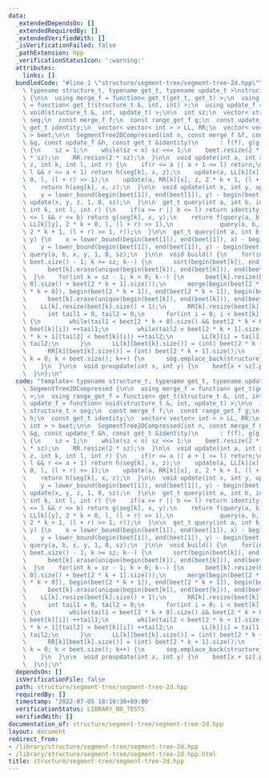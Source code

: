 ```yaml
---
data:
  _extendedDependsOn: []
  _extendedRequiredBy: []
  _extendedVerifiedWith: []
  _isVerificationFailed: false
  _pathExtension: hpp
  _verificationStatusIcon: ':warning:'
  attributes:
    links: []
  bundledCode: "#line 1 \"structure/segment-tree/segment-tree-2d.hpp\"\ntemplate<\
    \ typename structure_t, typename get_t, typename update_t >\nstruct SegmentTree2DCompressed\
    \ {\n\n  using merge_f = function< get_t(get_t, get_t) >;\n  using range_get_f\
    \ = function< get_t(structure_t &, int, int) >;\n  using update_f = function<\
    \ void(structure_t &, int, update_t) >;\n\n  int sz;\n  vector< structure_t >\
    \ seg;\n  const merge_f f;\n  const range_get_f g;\n  const update_f h;\n  const\
    \ get_t identity;\n  vector< vector< int > > LL, RR;\n  vector< vector< int >\
    \ > beet;\n\n  SegmentTree2DCompressed(int n, const merge_f &f, const range_get_f\
    \ &g, const update_f &h, const get_t &identity)\n      : f(f), g(g), h(h), identity(identity)\
    \ {\n    sz = 1;\n    while(sz < n) sz <<= 1;\n    beet.resize(2 * sz);\n    LL.resize(2\
    \ * sz);\n    RR.resize(2 * sz);\n  }\n\n  void update(int a, int x, update_t\
    \ z, int k, int l, int r) {\n    if(r <= a || a + 1 <= l) return;\n    if(a <=\
    \ l && r <= a + 1) return h(seg[k], x, z);\n    update(a, LL[k][x], z, 2 * k +\
    \ 0, l, (l + r) >> 1);\n    update(a, RR[k][x], z, 2 * k + 1, (l + r) >> 1, r);\n\
    \    return h(seg[k], x, z);\n  }\n\n  void update(int x, int y, update_t z) {\n\
    \    y = lower_bound(begin(beet[1]), end(beet[1]), y) - begin(beet[1]);\n    return\
    \ update(x, y, z, 1, 0, sz);\n  }\n\n  get_t query(int a, int b, int x, int y,\
    \ int k, int l, int r) {\n    if(a >= r || b <= l) return identity;\n    if(a\
    \ <= l && r <= b) return g(seg[k], x, y);\n    return f(query(a, b, LL[k][x],\
    \ LL[k][y], 2 * k + 0, l, (l + r) >> 1),\n             query(a, b, RR[k][x], RR[k][y],\
    \ 2 * k + 1, (l + r) >> 1, r));\n  }\n\n  get_t query(int a, int b, int x, int\
    \ y) {\n    x = lower_bound(begin(beet[1]), end(beet[1]), x) - begin(beet[1]);\n\
    \    y = lower_bound(begin(beet[1]), end(beet[1]), y) - begin(beet[1]);\n    return\
    \ query(a, b, x, y, 1, 0, sz);\n  }\n\n  void build() {\n    for(int k = (int)\
    \ beet.size() - 1; k >= sz; k--) {\n      sort(begin(beet[k]), end(beet[k]));\n\
    \      beet[k].erase(unique(begin(beet[k]), end(beet[k])), end(beet[k]));\n  \
    \  }\n    for(int k = sz - 1; k > 0; k--) {\n      beet[k].resize(beet[2 * k +\
    \ 0].size() + beet[2 * k + 1].size());\n      merge(begin(beet[2 * k + 0]), end(beet[2\
    \ * k + 0]), begin(beet[2 * k + 1]), end(beet[2 * k + 1]), begin(beet[k]));\n\
    \      beet[k].erase(unique(begin(beet[k]), end(beet[k])), end(beet[k]));\n  \
    \    LL[k].resize(beet[k].size() + 1);\n      RR[k].resize(beet[k].size() + 1);\n\
    \      int tail1 = 0, tail2 = 0;\n      for(int i = 0; i < beet[k].size(); i++)\
    \ {\n        while(tail1 < beet[2 * k + 0].size() && beet[2 * k + 0][tail1] <\
    \ beet[k][i]) ++tail1;\n        while(tail2 < beet[2 * k + 1].size() && beet[2\
    \ * k + 1][tail2] < beet[k][i]) ++tail2;\n        LL[k][i] = tail1, RR[k][i] =\
    \ tail2;\n      }\n      LL[k][beet[k].size()] = (int) beet[2 * k + 0].size();\n\
    \      RR[k][beet[k].size()] = (int) beet[2 * k + 1].size();\n    }\n    for(int\
    \ k = 0; k < beet.size(); k++) {\n      seg.emplace_back(structure_t(beet[k].size()));\n\
    \    }\n  }\n\n  void preupdate(int x, int y) {\n    beet[x + sz].push_back(y);\n\
    \  }\n};\n"
  code: "template< typename structure_t, typename get_t, typename update_t >\nstruct\
    \ SegmentTree2DCompressed {\n\n  using merge_f = function< get_t(get_t, get_t)\
    \ >;\n  using range_get_f = function< get_t(structure_t &, int, int) >;\n  using\
    \ update_f = function< void(structure_t &, int, update_t) >;\n\n  int sz;\n  vector<\
    \ structure_t > seg;\n  const merge_f f;\n  const range_get_f g;\n  const update_f\
    \ h;\n  const get_t identity;\n  vector< vector< int > > LL, RR;\n  vector< vector<\
    \ int > > beet;\n\n  SegmentTree2DCompressed(int n, const merge_f &f, const range_get_f\
    \ &g, const update_f &h, const get_t &identity)\n      : f(f), g(g), h(h), identity(identity)\
    \ {\n    sz = 1;\n    while(sz < n) sz <<= 1;\n    beet.resize(2 * sz);\n    LL.resize(2\
    \ * sz);\n    RR.resize(2 * sz);\n  }\n\n  void update(int a, int x, update_t\
    \ z, int k, int l, int r) {\n    if(r <= a || a + 1 <= l) return;\n    if(a <=\
    \ l && r <= a + 1) return h(seg[k], x, z);\n    update(a, LL[k][x], z, 2 * k +\
    \ 0, l, (l + r) >> 1);\n    update(a, RR[k][x], z, 2 * k + 1, (l + r) >> 1, r);\n\
    \    return h(seg[k], x, z);\n  }\n\n  void update(int x, int y, update_t z) {\n\
    \    y = lower_bound(begin(beet[1]), end(beet[1]), y) - begin(beet[1]);\n    return\
    \ update(x, y, z, 1, 0, sz);\n  }\n\n  get_t query(int a, int b, int x, int y,\
    \ int k, int l, int r) {\n    if(a >= r || b <= l) return identity;\n    if(a\
    \ <= l && r <= b) return g(seg[k], x, y);\n    return f(query(a, b, LL[k][x],\
    \ LL[k][y], 2 * k + 0, l, (l + r) >> 1),\n             query(a, b, RR[k][x], RR[k][y],\
    \ 2 * k + 1, (l + r) >> 1, r));\n  }\n\n  get_t query(int a, int b, int x, int\
    \ y) {\n    x = lower_bound(begin(beet[1]), end(beet[1]), x) - begin(beet[1]);\n\
    \    y = lower_bound(begin(beet[1]), end(beet[1]), y) - begin(beet[1]);\n    return\
    \ query(a, b, x, y, 1, 0, sz);\n  }\n\n  void build() {\n    for(int k = (int)\
    \ beet.size() - 1; k >= sz; k--) {\n      sort(begin(beet[k]), end(beet[k]));\n\
    \      beet[k].erase(unique(begin(beet[k]), end(beet[k])), end(beet[k]));\n  \
    \  }\n    for(int k = sz - 1; k > 0; k--) {\n      beet[k].resize(beet[2 * k +\
    \ 0].size() + beet[2 * k + 1].size());\n      merge(begin(beet[2 * k + 0]), end(beet[2\
    \ * k + 0]), begin(beet[2 * k + 1]), end(beet[2 * k + 1]), begin(beet[k]));\n\
    \      beet[k].erase(unique(begin(beet[k]), end(beet[k])), end(beet[k]));\n  \
    \    LL[k].resize(beet[k].size() + 1);\n      RR[k].resize(beet[k].size() + 1);\n\
    \      int tail1 = 0, tail2 = 0;\n      for(int i = 0; i < beet[k].size(); i++)\
    \ {\n        while(tail1 < beet[2 * k + 0].size() && beet[2 * k + 0][tail1] <\
    \ beet[k][i]) ++tail1;\n        while(tail2 < beet[2 * k + 1].size() && beet[2\
    \ * k + 1][tail2] < beet[k][i]) ++tail2;\n        LL[k][i] = tail1, RR[k][i] =\
    \ tail2;\n      }\n      LL[k][beet[k].size()] = (int) beet[2 * k + 0].size();\n\
    \      RR[k][beet[k].size()] = (int) beet[2 * k + 1].size();\n    }\n    for(int\
    \ k = 0; k < beet.size(); k++) {\n      seg.emplace_back(structure_t(beet[k].size()));\n\
    \    }\n  }\n\n  void preupdate(int x, int y) {\n    beet[x + sz].push_back(y);\n\
    \  }\n};\n"
  dependsOn: []
  isVerificationFile: false
  path: structure/segment-tree/segment-tree-2d.hpp
  requiredBy: []
  timestamp: '2022-07-05 18:16:30+09:00'
  verificationStatus: LIBRARY_NO_TESTS
  verifiedWith: []
documentation_of: structure/segment-tree/segment-tree-2d.hpp
layout: document
redirect_from:
- /library/structure/segment-tree/segment-tree-2d.hpp
- /library/structure/segment-tree/segment-tree-2d.hpp.html
title: structure/segment-tree/segment-tree-2d.hpp
---
```

